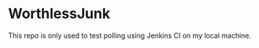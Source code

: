 WorthlessJunk
=============

This repo is only used to test polling using Jenkins CI on my local machine.
